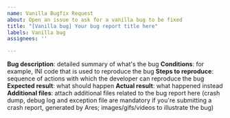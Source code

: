 ```yaml
---
name: Vanilla Bugfix Request
about: Open an issue to ask for a vanilla bug to be fixed
title: "[Vanilla bug] Your bug report title here"
labels: Vanilla bug
assignees: ''

---
```


**Bug description**: detailed summary of what's the bug
**Conditions**: for example, INI code that is used to reproduce the bug
**Steps to reproduce**: sequence of actions with which the developer can reproduce the bug
**Expected result**: what should happen
**Actual result**: what happened instead
**Additional files**: attach additional files related to the bug report here (crash dump, debug log and exception file are mandatory if you're submitting a crash report, generated by Ares; images/gifs/videos to illustrate the bug)
